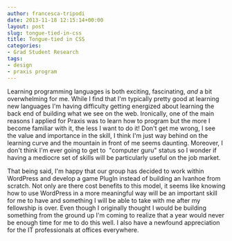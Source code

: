 ```yaml
---
author: francesca-tripodi
date: 2013-11-18 12:15:14+00:00
layout: post
slug: tongue-tied-in-css
title: Tongue-tied in CSS
categories:
- Grad Student Research
tags:
- design
- praxis program
---
```


Learning programming languages is both exciting, fascinating, _and_ a bit overwhelming for me. While I find that I'm typically pretty good at learning new languages I'm having difficulty getting energized about learning the back end of building what we see on the web. Ironically, one of the main reasons I applied for Praxis was to learn how to program but the more I become familiar with it, the less I want to do it! Don't get me wrong, I see the value and importance in the skill, I think I'm just way behind on the learning curve and the mountain in front of me seems daunting. Moreover, I don't think I'm ever going to get to  "computer guru" status so I wonder if having a mediocre set of skills will be particularly useful on the job market.

That being said, I'm happy that our group has decided to work within WordPress and develop a game PlugIn instead of building an Ivanhoe from scratch. Not only are there cost benefits to this model, it seems like knowing how to use WordPress in a more meaningful way will be an important skill for me to have and something I will be able to take with me after my fellowship is over. Even though I originally thought I would be building something from the ground up I'm coming to realize that a year would never be enough time for me to do this well. I also have a newfound appreciation for the IT professionals at offices everywhere.
